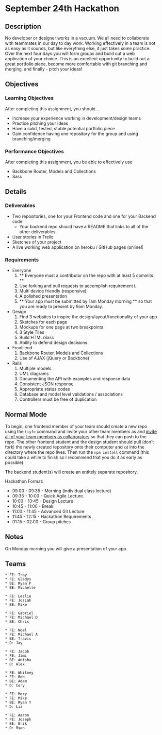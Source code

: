 # September 24th Hackathon

## Description
No developer or designer works in a vacuum. We all need to collaborate with teammates in our day to day work. Working effectively in a team is not as easy as it sounds, but like everything else, it just takes some practice. Over the next four days you will form groups and build out a web application of your choice. This is an excellent opportunity to build out a great portfolio piece, become more comfortable with git branching and merging, and finally - pitch your ideas!


## Objectives

### Learning Objectives

After completing this assignment, you should…

* Increase your experience working in development/design teams
* Practice pitching your ideas
* Have a solid, tested, stable potential portfolio piece
* Gain confidence having one repository for the group and using branching/merging

### Performance Objectives

After completing this assignment, you be able to effectively use

* Backbone Router, Models and Collections
* Sass


## Details

### Deliverables

* Two repositories, one for your Frontend code and one for your Backend code:
	* Your backend repo should have a README that links to all of the other deliverables
* User stories in Trello
* Sketches of your project
* A live working web application on heroku / GitHub pages (online!)

### Requirements

* Everyone
	1. ** Everyone must a contributor on the repo with at least 5 commits **
	1. Use forking and pull requests to accomplish requirement i.
	1. Multi device friendly (responsive)
	1. A polished presentation
	1. ** Your app must be submitted by 1am Monday morning ** so that you are ready to present by 9am Monday.
* Design
	1. Find 3 websites to inspire the design/layout/functionality of your app
	1. Sketches for each page
	1. Mockups for one page at two breakpoints
	1. 3 Style Tiles
	1. Build HTML/Sass
	1. Ability to defend design decisions
* Front-end
	1. Backbone Router, Models and Collections
	1. Use of AJAX (jQuery or Backbone)
* Rails
	1. Multiple models
	1. UML diagrams
	1. Documenting the API with examples and response data
	1. Consistent JSON response
	1. Appropriate status codes
	1. Database and model level validations / associations
	1. Controllers must be free of duplication


## Normal Mode
To begin, one frontend member of your team should create a new repo using the `tiyfe` command and invite your other team members as and [invite all of your team members as collaborators](https://help.github.com/articles/adding-collaborators-to-a-personal-repository/) so that they can push to the repo. The other frontend student and the design student should pull (don't fork) the newly created repository onto their computer and `cd` into the directory where the repo lives. Then run the `npm install` command (this could take a while to finish so I recommend that you do it as early as possible).

The backend student(s) will create an entitely separate repository.

Hackathon Format:
* 09:00 - 09:35 - Morning (individual class lecture)
* 09:35 - 10:00 - Quick Agile Lecture.
* 10:00 - 10:45 - Design Lecture​
* 10:45 - 11:00 - Break
* 11:00 - 11:45 - Advanced Git Lecture
* 11:45 - 12:15 - Hackathon Requirements
* 01:15 - 02:00 - Group pitches
            

## Notes

On Monday morning you will give a presentation of your app.

## Teams

```
* FE: Troy
* FE: Gladys
* BE: Ryan P
* BE: Michelle
```

```
* FE: Leslie
* FE: Josiah
* BE: Mike
```

```
* FE: Gabriel
* FE: Michael D
* BE: Chris
```
<!--* D: Emily?-->

```
* FE: Noel
* FE: Michael A
* BE: Travis
* D: Jay
```

```
* FE: Jacob
* FE: Jimi
* BE: Anisha
* D: Alex
```

```
* FE: Whitney
* FE: Bob
* BE: Adam
* D: Cory
```

```
* FE: Mory
* FE: Mike
* BE: Ryan Y
* D: Liz
```

```
* FE: Aaron
* FE: Joseph
* BE: Erik
* D: Ryan
```